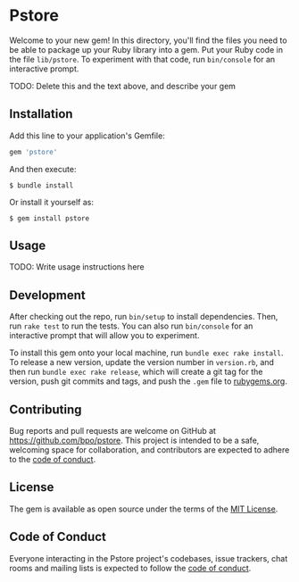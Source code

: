 # Pstore

Welcome to your new gem! In this directory, you'll find the files you need to be able to package up your Ruby library into a gem. Put your Ruby code in the file `lib/pstore`. To experiment with that code, run `bin/console` for an interactive prompt.

TODO: Delete this and the text above, and describe your gem

## Installation

Add this line to your application's Gemfile:

```ruby
gem 'pstore'
```

And then execute:

    $ bundle install

Or install it yourself as:

    $ gem install pstore

## Usage

TODO: Write usage instructions here

## Development

After checking out the repo, run `bin/setup` to install dependencies. Then, run `rake test` to run the tests. You can also run `bin/console` for an interactive prompt that will allow you to experiment.

To install this gem onto your local machine, run `bundle exec rake install`. To release a new version, update the version number in `version.rb`, and then run `bundle exec rake release`, which will create a git tag for the version, push git commits and tags, and push the `.gem` file to [rubygems.org](https://rubygems.org).

## Contributing

Bug reports and pull requests are welcome on GitHub at https://github.com/bpo/pstore. This project is intended to be a safe, welcoming space for collaboration, and contributors are expected to adhere to the [code of conduct](https://github.com/bpo/pstore/blob/master/CODE_OF_CONDUCT.md).


## License

The gem is available as open source under the terms of the [MIT License](https://opensource.org/licenses/MIT).

## Code of Conduct

Everyone interacting in the Pstore project's codebases, issue trackers, chat rooms and mailing lists is expected to follow the [code of conduct](https://github.com/bpo/pstore/blob/master/CODE_OF_CONDUCT.md).
